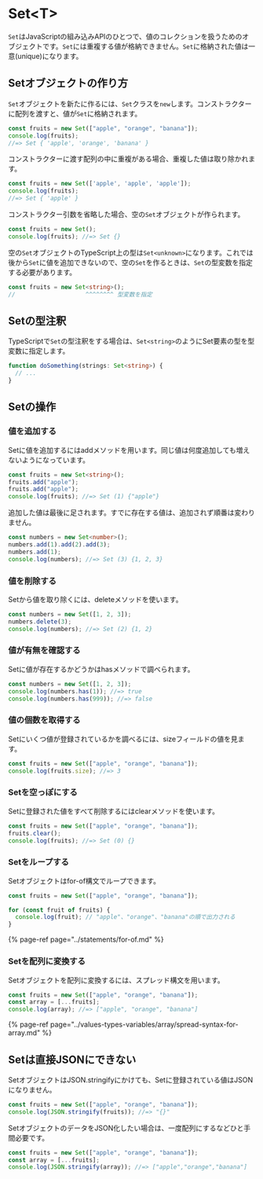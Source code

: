 # Set&lt;T&gt;

`Set`はJavaScriptの組み込みAPIのひとつで、値のコレクションを扱うためのオブジェクトです。`Set`には重複する値が格納できません。`Set`に格納された値は一意\(unique\)になります。

## Setオブジェクトの作り方

`Set`オブジェクトを新たに作るには、`Set`クラスを`new`します。コンストラクターに配列を渡すと、値が`Set`に格納されます。

```typescript
const fruits = new Set(["apple", "orange", "banana"]);
console.log(fruits);
//=> Set { 'apple', 'orange', 'banana' }
```

コンストラクターに渡す配列の中に重複がある場合、重複した値は取り除かれます。

```typescript
const fruits = new Set(['apple', 'apple', 'apple']);
console.log(fruits);
//=> Set { 'apple' }
```

コンストラクター引数を省略した場合、空の`Set`オブジェクトが作られます。

```typescript
const fruits = new Set();
console.log(fruits); //=> Set {}
```

空の`Set`オブジェクトのTypeScript上の型は`Set<unknown>`になります。これでは後から`Set`に値を追加できないので、空の`Set`を作るときは、`Set`の型変数を指定する必要があります。

```typescript
const fruits = new Set<string>();
//                    ^^^^^^^^ 型変数を指定
```

## Setの型注釈

TypeScriptで`Set`の型注釈をする場合は、`Set<string>`のようにSet要素の型を型変数に指定します。

```typescript
function doSomething(strings: Set<string>) {
  // ...
}
```

## Setの操作

### 値を追加する

Setに値を追加するにはaddメソッドを用います。同じ値は何度追加しても増えないようになっています。

```typescript
const fruits = new Set<string>();
fruits.add("apple");
fruits.add("apple");
console.log(fruits); //=> Set (1) {"apple"}
```

追加した値は最後に足されます。すでに存在する値は、追加されず順番は変わりません。

```typescript
const numbers = new Set<number>();
numbers.add(1).add(2).add(3);
numbers.add(1);
console.log(numbers); //=> Set (3) {1, 2, 3}
```

### 値を削除する

Setから値を取り除くには、deleteメソッドを使います。

```typescript
const numbers = new Set([1, 2, 3]);
numbers.delete(3);
console.log(numbers); //=> Set (2) {1, 2}
```

### 値が有無を確認する

Setに値が存在するかどうかはhasメソッドで調べられます。

```typescript
const numbers = new Set([1, 2, 3]);
console.log(numbers.has(1)); //=> true
console.log(numbers.has(999)); //=> false
```

### 値の個数を取得する

Setにいくつ値が登録されているかを調べるには、sizeフィールドの値を見ます。

```typescript
const fruits = new Set(["apple", "orange", "banana"]);
console.log(fruits.size); //=> 3
```

### Setを空っぽにする

Setに登録された値をすべて削除するにはclearメソッドを使います。

```typescript
const fruits = new Set(["apple", "orange", "banana"]);
fruits.clear();
console.log(fruits); //=> Set (0) {}
```

### Setをループする

Setオブジェクトはfor-of構文でループできます。

```typescript
const fruits = new Set(["apple", "orange", "banana"]);

for (const fruit of fruits) {
  console.log(fruit); // "apple"、"orange"、"banana"の順で出力される
}
```

{% page-ref page="../statements/for-of.md" %}

### Setを配列に変換する

Setオブジェクトを配列に変換するには、スプレッド構文を用います。

```typescript
const fruits = new Set(["apple", "orange", "banana"]);
const array = [...fruits];
console.log(array); //=> ["apple", "orange", "banana"]
```

{% page-ref page="../values-types-variables/array/spread-syntax-for-array.md" %}

## Setは直接JSONにできない

SetオブジェクトはJSON.stringifyにかけても、Setに登録されている値はJSONになりません。

```typescript
const fruits = new Set(["apple", "orange", "banana"]);
console.log(JSON.stringify(fruits)); //=> "{}"
```

SetオブジェクトのデータをJSON化したい場合は、一度配列にするなどひと手間必要です。

```typescript
const fruits = new Set(["apple", "orange", "banana"]);
const array = [...fruits];
console.log(JSON.stringify(array)); //=> ["apple","orange","banana"]
```

